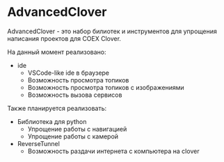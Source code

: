 # AdvancedClover

AdvancedClover - это набор билиотек и инструментов для упрощения написания проектов для COEX Clover. 

На данный момент реализовано:
* ide
  * VSCode-like ide в браузере
  * Возможность просмотра топиков
  * Возможность просмотра топиков с изображениями
  * Возможность вызова сервисов

Также планируется реализовать:
* Библиотека для python
  * Упрощение работы с навигацией
  * Упрощение работы с камерой
* ReverseTunnel
  * Возможность раздачи интернета с компьютера на clover

